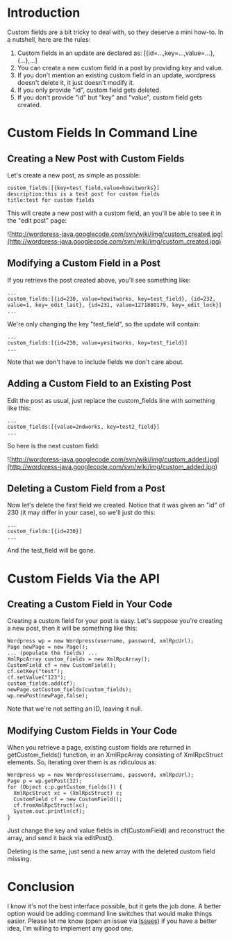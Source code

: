 

# Introduction #

Custom fields are a bit tricky to deal with, so they deserve a mini how-to. In a nutshell, here are the rules:

  1. Custom fields in an update are declared as: [{id=...,key=...,value=...},{...},...]
  1. You can create a new custom field in a post by providing key and value.
  1. If you don't mention an existing custom field in an update, wordpress doesn't delete it, it just doesn't modify it.
  1. If you only provide "id", custom field gets deleted.
  1. If you don't provide "id" but "key" and "value", custom field gets created.

# Custom Fields In Command Line #

## Creating a New Post with Custom Fields ##

Let's create a new post, as simple as possible:

```
custom_fields:[{key=test_field,value=howitworks}]
description:this is a test post for custom fields
title:test for custom fields
```

This will create a new post with a custom field, an you'll be able to see it in the "edit post" page:

![http://wordpress-java.googlecode.com/svn/wiki/img/custom_created.jpg](http://wordpress-java.googlecode.com/svn/wiki/img/custom_created.jpg)

## Modifying a Custom Field in a Post ##

If you retrieve the post created above, you'll see something like:

```
...
custom_fields:[{id=230, value=howitworks, key=test_field}, {id=232, value=1, key=_edit_last}, {id=231, value=1271880179, key=_edit_lock}]
...
```

We're only changing the key "test\_field", so the update will contain:

```
...
custom_fields:[{id=230, value=yesitworks, key=test_field}]
...
```

Note that we don't have to include fields we don't care about.

## Adding a Custom Field to an Existing Post ##

Edit the post as usual, just replace the custom\_fields line with something like this:

```
...
custom_fields:[{value=2ndworks, key=test2_field}]
...
```

So here is the next custom field:

![http://wordpress-java.googlecode.com/svn/wiki/img/custom_added.jpg](http://wordpress-java.googlecode.com/svn/wiki/img/custom_added.jpg)

## Deleting a Custom Field from a Post ##

Now let's delete the first field we created. Notice that it was given an "id" of 230 (it may differ in your case), so we'll just do this:

```
...
custom_fields:[{id=230}]
...
```

And the test\_field will be gone.

# Custom Fields Via the API #

## Creating a Custom Field in Your Code ##

Creating a custom field for your post is easy. Let's suppose you're creating a new post, then it will be something like this:

```
Wordpress wp = new Wordpress(username, password, xmlRpcUrl);
Page newPage = new Page();
... (populate the fields) ...
XmlRpcArray custom_fields = new XmlRpcArray();
CustomField cf = new CustomField();
cf.setKey("test");
cf.setValue("123");
custom_fields.add(cf);
newPage.setCustom_fields(custom_fields);
wp.newPost(newPage,false);
```

Note that we're not setting an ID, leaving it null.

## Modifying Custom Fields in Your Code ##

When you retrieve a page, existing custom fields are returned in getCustom\_fields() function, in an XmlRpcArray consisting of XmlRpcStruct elements. So, iterating over them is as ridiculous as:

```
Wordpress wp = new Wordpress(username, password, xmlRpcUrl);
Page p = wp.getPost(32);
for (Object c:p.getCustom_fields()) {
  XmlRpcStruct xc = (XmlRpcStruct) c;
  CustomField cf = new CustomField();
  cf.fromXmlRpcStruct(xc);
  System.out.println(cf);
}
```

Just change the key and value fields in cf(CustomField) and reconstruct the array, and send it back via editPost().

Deleting is the same, just send a new array with the deleted custom field missing.

# Conclusion #

I know it's not the best interface possible, but it gets the job done. A better option would be adding command line switches that would make things easier. Please let me know (open an issue via [Issues](http://code.google.com/p/wordpress-java/issues/list)) if you have a better idea, I'm willing to implement any good one.